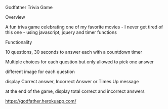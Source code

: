 Godfather Trivia Game

Overview

A fun triva game celebrating one of my favorite movies - I never get tired of this one - using javascript, jquery and timer functions

Functionality

10 questions, 30 seconds to answer each with a countdown timer

Multiple choices for each question but  only allowed to pick one answer

different image for each question

display Correct answer, Incorrect Answer or Times Up message

at the end of the game, display total correct and incorrect answers

https://godfather.herokuapp.com/

